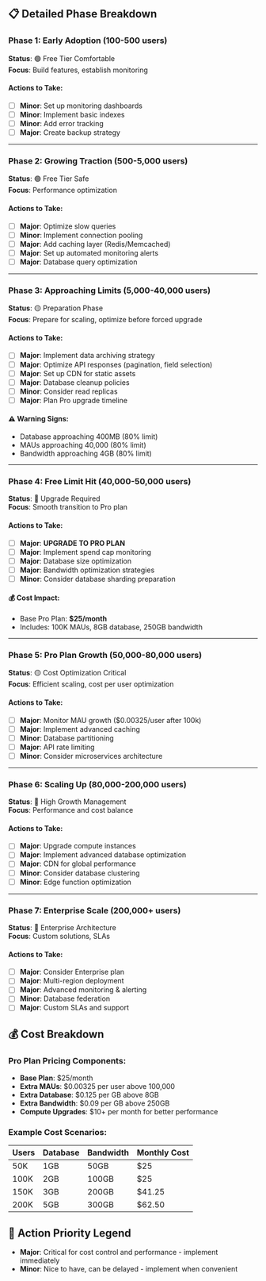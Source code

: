 
## 📋 Detailed Phase Breakdown

### Phase 1: Early Adoption (100-500 users)
**Status**: 🟢 Free Tier Comfortable  
**Focus**: Build features, establish monitoring

#### Actions to Take:
- [ ] **Minor**: Set up monitoring dashboards
- [ ] **Minor**: Implement basic indexes
- [ ] **Minor**: Add error tracking
- [ ] **Major**: Create backup strategy

---

### Phase 2: Growing Traction (500-5,000 users)
**Status**: 🟢 Free Tier Safe  
**Focus**: Performance optimization

#### Actions to Take:
- [ ] **Major**: Optimize slow queries
- [ ] **Minor**: Implement connection pooling
- [ ] **Major**: Add caching layer (Redis/Memcached)
- [ ] **Major**: Set up automated monitoring alerts
- [ ] **Major**: Database query optimization

---

### Phase 3: Approaching Limits (5,000-40,000 users)
**Status**: 🟡 Preparation Phase  
**Focus**: Prepare for scaling, optimize before forced upgrade

#### Actions to Take:
- [ ] **Major**: Implement data archiving strategy
- [ ] **Major**: Optimize API responses (pagination, field selection)
- [ ] **Major**: Set up CDN for static assets
- [ ] **Major**: Database cleanup policies
- [ ] **Minor**: Consider read replicas
- [ ] **Major**: Plan Pro upgrade timeline

#### ⚠️ Warning Signs:
- Database approaching 400MB (80% limit)
- MAUs approaching 40,000 (80% limit)
- Bandwidth approaching 4GB (80% limit)

---

### Phase 4: Free Limit Hit (40,000-50,000 users)
**Status**: 🔴 Upgrade Required  
**Focus**: Smooth transition to Pro plan

#### Actions to Take:
- [ ] **Major**: **UPGRADE TO PRO PLAN**
- [ ] **Major**: Implement spend cap monitoring
- [ ] **Major**: Database size optimization
- [ ] **Major**: Bandwidth optimization strategies
- [ ] **Minor**: Consider database sharding preparation

#### 💰 Cost Impact:
- Base Pro Plan: **$25/month**
- Includes: 100K MAUs, 8GB database, 250GB bandwidth

---

### Phase 5: Pro Plan Growth (50,000-80,000 users)
**Status**: 🟡 Cost Optimization Critical  
**Focus**: Efficient scaling, cost per user optimization

#### Actions to Take:
- [ ] **Major**: Monitor MAU growth ($0.00325/user after 100k)
- [ ] **Major**: Implement advanced caching
- [ ] **Minor**: Database partitioning
- [ ] **Major**: API rate limiting
- [ ] **Minor**: Consider microservices architecture

---

### Phase 6: Scaling Up (80,000-200,000 users)
**Status**: 🔴 High Growth Management  
**Focus**: Performance and cost balance

#### Actions to Take:
- [ ] **Major**: Upgrade compute instances
- [ ] **Major**: Implement advanced database optimization
- [ ] **Major**: CDN for global performance
- [ ] **Minor**: Consider database clustering
- [ ] **Minor**: Edge function optimization

---

### Phase 7: Enterprise Scale (200,000+ users)
**Status**: 🔴 Enterprise Architecture  
**Focus**: Custom solutions, SLAs

#### Actions to Take:
- [ ] **Major**: Consider Enterprise plan
- [ ] **Major**: Multi-region deployment
- [ ] **Major**: Advanced monitoring & alerting
- [ ] **Minor**: Database federation
- [ ] **Major**: Custom SLAs and support

## 💰 Cost Breakdown

### Pro Plan Pricing Components:
- **Base Plan**: $25/month
- **Extra MAUs**: $0.00325 per user above 100,000
- **Extra Database**: $0.125 per GB above 8GB
- **Extra Bandwidth**: $0.09 per GB above 250GB
- **Compute Upgrades**: $10+ per month for better performance

### Example Cost Scenarios:

| Users | Database | Bandwidth | Monthly Cost |
|-------|----------|-----------|--------------|
| 50K | 1GB | 50GB | $25 |
| 100K | 2GB | 100GB | $25 |
| 150K | 3GB | 200GB | $41.25 |
| 200K | 5GB | 300GB | $62.50 |


## 🎯 Action Priority Legend

- **Major**: Critical for cost control and performance - implement immediately
- **Minor**: Nice to have, can be delayed - implement when convenient

